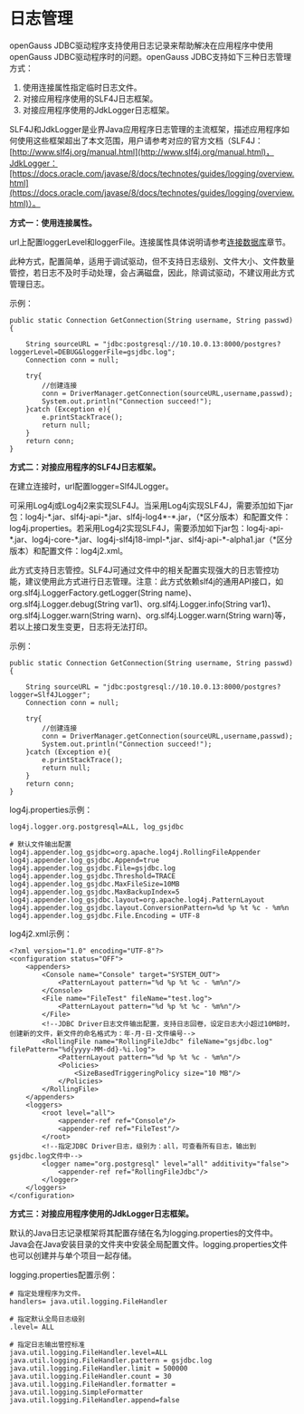 # 日志管理<a name="ZH-CN_TOPIC_0000001162739216"></a>

openGauss JDBC驱动程序支持使用日志记录来帮助解决在应用程序中使用openGauss JDBC驱动程序时的问题。openGauss JDBC支持如下三种日志管理方式：

1.  使用连接属性指定临时日志文件。
2.  对接应用程序使用的SLF4J日志框架。
3.  对接应用程序使用的JdkLogger日志框架。

SLF4J和JdkLogger是业界Java应用程序日志管理的主流框架，描述应用程序如何使用这些框架超出了本文范围，用户请参考对应的官方文档（SLF4J：[http://www.slf4j.org/manual.html](http://www.slf4j.org/manual.html)，JdkLogger：[https://docs.oracle.com/javase/8/docs/technotes/guides/logging/overview.html](https://docs.oracle.com/javase/8/docs/technotes/guides/logging/overview.html)）。

**方式一：使用连接属性。**

url上配置loggerLevel和loggerFile。连接属性具体说明请参考[连接数据库](连接数据库-0.md)章节。

此种方式，配置简单，适用于调试驱动，但不支持日志级别、文件大小、文件数量管控，若日志不及时手动处理，会占满磁盘，因此，除调试驱动，不建议用此方式管理日志。

示例：

```
public static Connection GetConnection(String username, String passwd){

    String sourceURL = "jdbc:postgresql://10.10.0.13:8000/postgres?loggerLevel=DEBUG&loggerFile=gsjdbc.log";
    Connection conn = null;

    try{
        //创建连接
        conn = DriverManager.getConnection(sourceURL,username,passwd);
        System.out.println("Connection succeed!");
    }catch (Exception e){
        e.printStackTrace();
        return null;
    }
    return conn;
}
```

**方式二：对接应用程序的SLF4J日志框架。**

在建立连接时，url配置logger=Slf4JLogger。

可采用Log4j或Log4j2来实现SLF4J。当采用Log4j实现SLF4J，需要添加如下jar包：log4j-\*.jar、slf4j-api-\*.jar、slf4j-log4\*-\*.jar，（\*区分版本）和配置文件：log4j.properties。若采用Log4j2实现SLF4J，需要添加如下jar包：log4j-api-\*.jar、log4j-core-\*.jar、log4j-slf4j18-impl-\*.jar、slf4j-api-\*-alpha1.jar（\*区分版本）和配置文件：log4j2.xml。

此方式支持日志管控。SLF4J可通过文件中的相关配置实现强大的日志管控功能，建议使用此方式进行日志管理。注意：此方式依赖slf4j的通用API接口，如org.slf4j.LoggerFactory.getLogger\(String name\)、org.slf4j.Logger.debug\(String var1\)、org.slf4j.Logger.info\(String var1\)、org.slf4j.Logger.warn\(String warn\)、org.slf4j.Logger.warn\(String warn\)等，若以上接口发生变更，日志将无法打印。

示例：

```
public static Connection GetConnection(String username, String passwd){
 
    String sourceURL = "jdbc:postgresql://10.10.0.13:8000/postgres?logger=Slf4JLogger";
    Connection conn = null;
 
    try{
        //创建连接
        conn = DriverManager.getConnection(sourceURL,username,passwd);
        System.out.println("Connection succeed!");
    }catch (Exception e){
        e.printStackTrace();
        return null;
    }
    return conn;
}
```

log4j.properties示例：

```
log4j.logger.org.postgresql=ALL, log_gsjdbc

# 默认文件输出配置
log4j.appender.log_gsjdbc=org.apache.log4j.RollingFileAppender
log4j.appender.log_gsjdbc.Append=true
log4j.appender.log_gsjdbc.File=gsjdbc.log
log4j.appender.log_gsjdbc.Threshold=TRACE
log4j.appender.log_gsjdbc.MaxFileSize=10MB
log4j.appender.log_gsjdbc.MaxBackupIndex=5
log4j.appender.log_gsjdbc.layout=org.apache.log4j.PatternLayout
log4j.appender.log_gsjdbc.layout.ConversionPattern=%d %p %t %c - %m%n
log4j.appender.log_gsjdbc.File.Encoding = UTF-8
```

log4j2.xml示例：

```
<?xml version="1.0" encoding="UTF-8"?>
<configuration status="OFF">
    <appenders>
        <Console name="Console" target="SYSTEM_OUT">
            <PatternLayout pattern="%d %p %t %c - %m%n"/>
        </Console>
        <File name="FileTest" fileName="test.log">
            <PatternLayout pattern="%d %p %t %c - %m%n"/>
        </File>
        <!--JDBC Driver日志文件输出配置，支持日志回卷，设定日志大小超过10MB时，创建新的文件，新文件的命名格式为：年-月-日-文件编号-->
        <RollingFile name="RollingFileJdbc" fileName="gsjdbc.log" filePattern="%d{yyyy-MM-dd}-%i.log">
            <PatternLayout pattern="%d %p %t %c - %m%n"/>
            <Policies>
                <SizeBasedTriggeringPolicy size="10 MB"/>
            </Policies>
        </RollingFile>
    </appenders>
    <loggers>
        <root level="all">
            <appender-ref ref="Console"/>
            <appender-ref ref="FileTest"/>
        </root>
        <!--指定JDBC Driver日志，级别为：all，可查看所有日志，输出到gsjdbc.log文件中-->
        <logger name="org.postgresql" level="all" additivity="false">
            <appender-ref ref="RollingFileJdbc"/>
        </logger>
    </loggers>
</configuration>
```

**方式三：对接应用程序使用的JdkLogger日志框架。**

默认的Java日志记录框架将其配置存储在名为logging.properties的文件中。Java会在Java安装目录的文件夹中安装全局配置文件。logging.properties文件也可以创建并与单个项目一起存储。

logging.properties配置示例：

```
# 指定处理程序为文件。
handlers= java.util.logging.FileHandler

# 指定默认全局日志级别
.level= ALL

# 指定日志输出管控标准
java.util.logging.FileHandler.level=ALL
java.util.logging.FileHandler.pattern = gsjdbc.log
java.util.logging.FileHandler.limit = 500000
java.util.logging.FileHandler.count = 30
java.util.logging.FileHandler.formatter = java.util.logging.SimpleFormatter
java.util.logging.FileHandler.append=false

```

